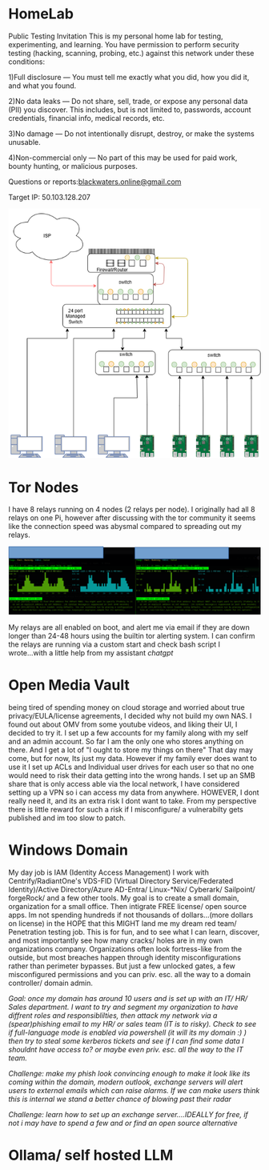 # HomeLab
Public Testing Invitation
This is my personal home lab for testing, experimenting, and learning.
You have permission to perform security testing (hacking, scanning, probing, etc.) against this network under these conditions:

  1)Full disclosure — You must tell me exactly what you did, how you did it, and what you found.

  2)No data leaks — Do not share, sell, trade, or expose any personal data (PII) you discover. This includes, but is not limited to, passwords, account credentials, financial info, medical records, etc.

  3)No damage — Do not intentionally disrupt, destroy, or make the systems unusable.

  4)Non-commercial only — No part of this may be used for paid work, bounty hunting, or malicious purposes.

Questions or reports:blackwaters.online@gmail.com

Target IP: 50.103.128.207

![My Network](.github/images/My-Network.png)

# Tor Nodes
I have 8 relays running on 4 nodes (2 relays per node). I originally had all 8 relays on one Pi, however after discussing with the tor community it seems like the connection speed was abysmal compared to spreading out my relays.

![My Network](.github/images/tor-relay.png)

My relays are all enabled on boot, and alert me via email if they are down longer than 24-48 hours using the builtin tor alerting system. I can confirm the relays are running via a custom start and check bash script I wrote...with a little help from my assistant _chatgpt_

# Open Media Vault
being tired of spending money on cloud storage and worried about true privacy/EULA/license agreements, I decided why not build my own NAS. I found out about OMV from some youtube videos, and liking their UI, I decided to try it. I set up a few accounts for my family along with my self and an admin account. So far I am the only one who stores anything on there. And I get a lot of "I ought to store my things on there" That day may come, but for now, Its just my data. However if my family ever does want to use it I set up ACLs and Individual user drives for each user so that no one would need to risk their data getting into the wrong hands. I set up an SMB share that is only access able via the local network, I have considered setting up a VPN so i can access my data from anywhere. HOWEVER, I dont really need it, and its an extra risk I dont want to take. From my perspective there is little reward for such a risk if I misconfigure/ a vulnerabilty gets published and im too slow to patch. 

# Windows Domain 

My day job is IAM (Identity Access Management) I work with Centrify/RadiantOne's VDS-FID (Virtual Directory Service/Federated Identity)/Active Directory/Azure AD-Entra/ Linux-*Nix/ Cyberark/ Sailpoint/ forgeRock/ and a few other tools. My goal is to create a small domain, organization for a small office. Then intigrate FREE license/ open source apps. Im not spending hundreds if not thousands of dollars...(more dollars on license) in the HOPE that this MIGHT land me my dream red team/ Penetration testing job. This is for fun, and to see what I can learn, discover, and most importantly see how many cracks/ holes are in my own organizations company. Organizations often look fortress-like from the outside, but most breaches happen through identity misconfigurations rather than perimeter bypasses. But just a few unlocked gates, a few misconfigured permissions and you can priv. esc. all the way to a domain controller/ domain admin.

_Goal: once my domain has around 10 users and is set up with an IT/ HR/ Sales department. I want to try and segment my organization to have diffrent roles and responsiblilties, then attack my network via a (spear)phishing email to my HR/ or sales team (IT is to risky). Check to see if full-language mode is enabled via powershell (it will its my domain :) ) then try to steal some kerberos tickets and see if I can find some data I shouldnt have access to? or maybe even priv. esc. all the way to the IT team._

_Challenge: make my phish look convincing enough to make it look like its coming within the domain, modern outlook, exchange servers will alert users to external emails which can raise alarms. If we can make users think this is internal we stand a better chance of blowing past their radar_

_Challenge: learn how to set up an exchange server....IDEALLY for free, if not i may have to spend a few and or find an open source alternative_

# Ollama/ self hosted LLM


